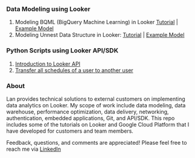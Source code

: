 ### Data Modeling using Looker 

1. Modeling BQML (BigQuery Machine Learning) in Looker [Tutorial](https://github.com/lanlooker/Looker-Tutorials/blob/main/BQML_Looker.pdf) | [Example Model](https://github.com/lanlooker/Looker-Tutorials/blob/main/BQML_Looker.model.lkml)
2. Modeling Unnest Data Structure in Looker: [Tutorial](https://github.com/lanlooker/Looker-Tutorials/blob/main/UNNEST_BQ.pdf) | [Example Model](https://github.com/lanlooker/Looker-Tutorials/blob/main/UNNEST_BQ.model.lkml)


### Python Scripts using Looker API/SDK  

1. [Introduction to Looker API](https://github.com/lanlooker/Looker-Tutorials/blob/main/Looker_API_101.ipynb)
2. [Transfer all schedules of a user to another user](https://github.com/lanlooker/Looker-Tutorials/blob/main/Update_Owner_Schedules.ipynb)


### About  


Lan provides technical solutions to external customers on implementing data analytics on Looker. My scope of work include data modeling, data warehouse, performance optimization, data delivery, networking, authentication, embedded applications, Git, and API/SDK. This repo includes some of the tutorials on Looker and Google Cloud Platform that I have developed for customers and team members.  


Feedback, questions, and comments are appreciated! Please feel free to reach me via [LinkedIn](https://www.linkedin.com/in/lantran25/) 
